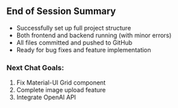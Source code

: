 
## End of Session Summary
- Successfully set up full project structure
- Both frontend and backend running (with minor errors)
- All files committed and pushed to GitHub
- Ready for bug fixes and feature implementation

### Next Chat Goals:
1. Fix Material-UI Grid component
2. Complete image upload feature
3. Integrate OpenAI API

